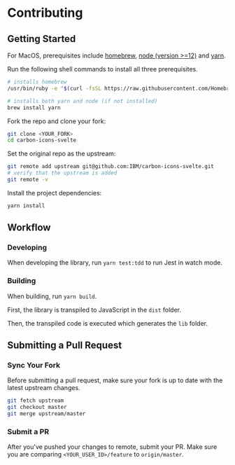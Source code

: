 # Contributing

## Getting Started

For MacOS, prerequisites include [homebrew](https://docs.brew.sh/Installation), [node (version >=12)](https://nodejs.org/en/download/package-manager/#macos) and [yarn](https://yarnpkg.com/en/docs/install#mac-stable).

Run the following shell commands to install all three prerequisites.

```bash
# installs homebrew
/usr/bin/ruby -e "$(curl -fsSL https://raw.githubusercontent.com/Homebrew/install/master/install)"

# installs both yarn and node (if not installed)
brew install yarn
```

Fork the repo and clone your fork:

```bash
git clone <YOUR_FORK>
cd carbon-icons-svelte
```

Set the original repo as the upstream:

```bash
git remote add upstream git@github.com:IBM/carbon-icons-svelte.git
# verify that the upstream is added
git remote -v
```

Install the project dependencies:

```bash
yarn install
```

## Workflow

### Developing

When developing the library, run `yarn test:tdd` to run Jest in watch mode.

### Building

When building, run `yarn build`.

First, the library is transpiled to JavaScript in the `dist` folder.

Then, the transpiled code is executed which generates the `lib` folder.

## Submitting a Pull Request

### Sync Your Fork

Before submitting a pull request, make sure your fork is up to date with the latest upstream changes.

```bash
git fetch upstream
git checkout master
git merge upstream/master
```

### Submit a PR

After you've pushed your changes to remote, submit your PR. Make sure you are comparing `<YOUR_USER_ID>/feature` to `origin/master`.
